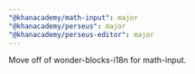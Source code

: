 ```yaml
---
"@khanacademy/math-input": major
"@khanacademy/perseus": major
"@khanacademy/perseus-editor": major
---
```


Move off of wonder-blocks-i18n for math-input.
